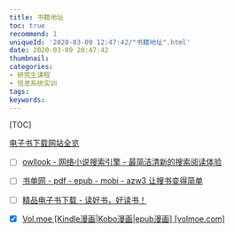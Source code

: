 ```yaml
---
title: 书籍地址
toc: true
recommend: 1
uniqueId: '2020-03-09 12:47:42/"书籍地址".html'
date: 2020-03-09 20:47:42
thumbnail:
categories:
- 研究生课程
- 信息系统实训
tags:
keywords:
---
```


[TOC]

<!--more-->
[电子书下载网站全览](https://www.jiandaoyun.com/r/5b95200de22eed486e92ac63)



- [ ] [owllook - 网络小说搜索引擎 - 最简洁清新的搜索阅读体验](https://www.owllook.net/)

- [ ] [书单网 - pdf - epub - mobi - azw3 让搜书变得简单](https://www.shudan.vip/)
- [ ] [精品电子书下载 - 读好书，好读书！](http://pan.shudan.vip/)
- [x] [Vol.moe [Kindle漫画|Kobo漫画|epub漫画] [volmoe.com]](https://volmoe.com/)


